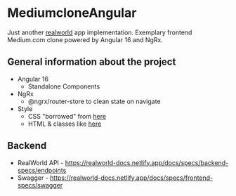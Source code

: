 # MediumcloneAngular

Just another [realworld](https://github.com/gothinkster/realworld) app implementation. Exemplary frontend Medium.com clone powered by Angular 16 and NgRx.

## General information about the project

- Angular 16
  - Standalone Components
- NgRx
  - @ngrx/router-store to clean state on navigate
- Style
  - CSS "borrowed" from [here](https://demo.productionready.io/main.css)
  - HTML & classes like [here](https://angular.realworld.io) 

## Backend

- RealWorld API - https://realworld-docs.netlify.app/docs/specs/backend-specs/endpoints
- Swagger - https://realworld-docs.netlify.app/docs/specs/frontend-specs/swagger
